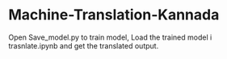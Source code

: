 # Machine-Translation-Kannada

Open Save_model.py to train model,
Load the trained model i trasnlate.ipynb and get the translated output.

